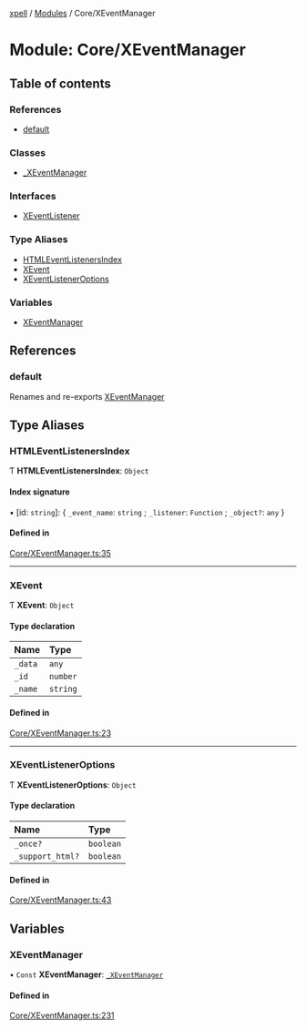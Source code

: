 [xpell](../README.md) / [Modules](../modules.md) / Core/XEventManager

# Module: Core/XEventManager

## Table of contents

### References

- [default](Core_XEventManager.md#default)

### Classes

- [\_XEventManager](../classes/Core_XEventManager._XEventManager.md)

### Interfaces

- [XEventListener](../interfaces/Core_XEventManager.XEventListener.md)

### Type Aliases

- [HTMLEventListenersIndex](Core_XEventManager.md#htmleventlistenersindex)
- [XEvent](Core_XEventManager.md#xevent)
- [XEventListenerOptions](Core_XEventManager.md#xeventlisteneroptions)

### Variables

- [XEventManager](Core_XEventManager.md#xeventmanager)

## References

### default

Renames and re-exports [XEventManager](Core_XEventManager.md#xeventmanager)

## Type Aliases

### HTMLEventListenersIndex

Ƭ **HTMLEventListenersIndex**: `Object`

#### Index signature

▪ [id: `string`]: \{ `_event_name`: `string` ; `_listener`: `Function` ; `_object?`: `any`  }

#### Defined in

[Core/XEventManager.ts:35](https://github.com/fridman-tamir/XPell/blob/be3d5a4/src/Core/XEventManager.ts#L35)

___

### XEvent

Ƭ **XEvent**: `Object`

#### Type declaration

| Name | Type |
| :------ | :------ |
| `_data` | `any` |
| `_id` | `number` |
| `_name` | `string` |

#### Defined in

[Core/XEventManager.ts:23](https://github.com/fridman-tamir/XPell/blob/be3d5a4/src/Core/XEventManager.ts#L23)

___

### XEventListenerOptions

Ƭ **XEventListenerOptions**: `Object`

#### Type declaration

| Name | Type |
| :------ | :------ |
| `_once?` | `boolean` |
| `_support_html?` | `boolean` |

#### Defined in

[Core/XEventManager.ts:43](https://github.com/fridman-tamir/XPell/blob/be3d5a4/src/Core/XEventManager.ts#L43)

## Variables

### XEventManager

• `Const` **XEventManager**: [`_XEventManager`](../classes/Core_XEventManager._XEventManager.md)

#### Defined in

[Core/XEventManager.ts:231](https://github.com/fridman-tamir/XPell/blob/be3d5a4/src/Core/XEventManager.ts#L231)
